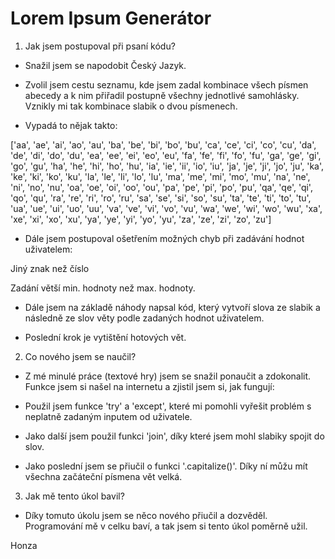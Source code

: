 # Lorem Ipsum Generátor


1. Jak jsem postupoval při psaní kódu?

* Snažil jsem se napodobit Český Jazyk.

* Zvolil jsem cestu seznamu, kde jsem zadal kombinace všech písmen abecedy a k nim přiřadil postupně všechny jednotlivé samohlásky. Vznikly mi tak kombinace slabik o dvou písmenech.

 - Vypadá to nějak takto:

['aa', 'ae', 'ai', 'ao', 'au',
'ba', 'be', 'bi', 'bo', 'bu',
'ca', 'ce', 'ci', 'co', 'cu',
'da', 'de', 'di', 'do', 'du',
'ea', 'ee', 'ei', 'eo', 'eu',
'fa', 'fe', 'fi', 'fo', 'fu',
'ga', 'ge', 'gi', 'go', 'gu',
'ha', 'he', 'hi', 'ho', 'hu',
'ia', 'ie', 'ii', 'io', 'iu',
'ja', 'je', 'ji', 'jo', 'ju',
'ka', 'ke', 'ki', 'ko', 'ku',
'la', 'le', 'li', 'lo', 'lu',
'ma', 'me', 'mi', 'mo', 'mu',
'na', 'ne', 'ni', 'no', 'nu',
'oa', 'oe', 'oi', 'oo', 'ou',
'pa', 'pe', 'pi', 'po', 'pu',
'qa', 'qe', 'qi', 'qo', 'qu',
'ra', 're', 'ri', 'ro', 'ru',
'sa', 'se', 'si', 'so', 'su',
'ta', 'te', 'ti', 'to', 'tu',
'ua', 'ue', 'ui', 'uo', 'uu',
'va', 've', 'vi', 'vo', 'vu',
'wa', 'we', 'wi', 'wo', 'wu',
'xa', 'xe', 'xi', 'xo', 'xu',
'ya', 'ye', 'yi', 'yo', 'yu',
'za', 'ze', 'zi', 'zo', 'zu']

* Dále jsem postupoval ošetřením možných chyb při zadávání hodnot uživatelem:

Jiný znak než číslo 

Zadání větší min. hodnoty než max. hodnoty.

* Dále jsem na základě náhody napsal kód, který vytvoří slova ze slabik a následně ze slov věty podle zadaných hodnot uživatelem.

* Poslední krok je vytištění hotových vět.


2. Co nového jsem se naučil?

* Z mé minulé práce (textové hry) jsem se snažil ponaučit a zdokonalit. Funkce jsem si našel na internetu a zjistil jsem si, jak fungují:

 - Použil jsem funkce 'try' a 'except', které mi pomohli vyřešit problém s neplatně zadaným inputem od uživatele.

 - Jako další jsem použil funkci 'join', díky které jsem mohl slabiky spojit do slov.

 - Jako poslední jsem se přiučil o funkci '.capitalize()'. Díky ní můžu mít všechna začáteční písmena vět velká.


3. Jak mě tento úkol bavil?

* Díky tomuto úkolu jsem se něco nového přiučil a dozvěděl. Programování mě v celku baví, a tak jsem si tento úkol poměrně užil.

Honza
   


                                                                                      

